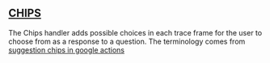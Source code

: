 ## [CHIPS](https://github.com/voiceflow/general-runtime/blob/f0f653753da42d67033598d3c228e460b4655863/lib/services/chips/index.ts#L14)

The Chips handler adds possible choices in each trace frame for the user to choose from as a response to a question.
The terminology comes from [suggestion chips in google actions](https://developers.google.com/assistant/conversational/df-asdk/rich-responses#suggestion_chips)
